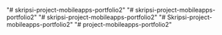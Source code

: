 "# skripsi-project-mobileapps-portfolio2" 
"# skripsi-project-mobileapps-portfolio2" 
"# skripsi-project-mobileapps-portfolio2" 
"# Skripsi-project-mobileapps-portfolio2" 
"# project-mobileapps-portfolio2" 
